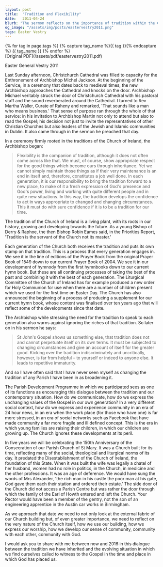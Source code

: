 ```yaml
---
layout: post
title:  "Tradition and Flexibility"
date:   2011-04-24
blurb: "The sermon reflects on the importance of tradition within the Church of Ireland, emphasizing the need for flexibility to adapt to changing times. It discusses the balance between respecting inherited traditions and broadening them to remain relevant. The sermon also highlights the Church's efforts to engage with contemporary issues and maintain its relevance in modern society."
og_image: "/assets/img/posts/eastervestry2011.png"
tags: Easter Vestry
---    
```

<div class="tag-pills">
  {% for tag in page.tags %}
    {% capture tag_name %}{{ tag }}{% endcapture %}
    <a href="{{ site.baseurl }}/tag/{{ tag_name | slugify }}" class="tag-pill">{{ tag_name }}</a>
  {% endfor %}
</div>
[Original PDF](/assets/pdf/eastervestry2011.pdf)

Easter General Vestry 2011

Last Sunday afternoon, Christchurch Cathedral was filled to capacity for the Enthronement of Archbishop Michel Jackson. At the beginning of the Service, in a ceremony that dates back to medieval times, the new Archbishop approaches the Cathedral and knocks on the door. Archbishop Michael veritably struck the door of Christchurch Cathedral with his pastoral staff and the sound reverberated around the Cathedral. I turned to Rev Martha Waller, Curate of Raheny and remarked, 'That sounds like a man who means business.' That sense of purpose ran through the whole of that service: in his invitation to Archbishop Martin not only to attend but also to read the Gospel; his decision not just to invite the representatives of other Christian Churches but also leaders of the Jewish and Islamic communities in Dublin. It also came through in the sermon he preached that day.

In a ceremony firmly rooted in the traditions of the Church of Ireland, the Archbishop began:

> Flexibility is the companion of tradition, although it does not often come across like that. We must, of course, show appropriate respect for the good things which become ours through inheritance. Yet we cannot simply maintain those things as if their very maintenance is an end in itself and, therefore, constitutes a job well done. In each generation, it is our responsibility to bring the tradition forward to a new place, to make of it a fresh expression of God's presence and God's power, living and working with quite different people and in quite new situations. In this way, the tradition develops the confidence to act in ways appropriate to changed and changing circumstances. This it must do with sure confidence if it is to be a tradition for our time.

The tradition of the Church of Ireland is a living plant, with its roots in our history, growing and developing towards the future. As a young Bishop of Derry & Raphoe, the then Bishop Robin Eames said, in the Priorities Report, 'Tradition is the servant of the Church not its master.'

Each generation of the Church both receives the tradition and puts its own stamp on that tradition. This is a process that every generation engages in. We see it in the line of editions of the Prayer Book from the original Prayer Book of 1549 down to our current Prayer Book of 2004. We see it in our development of hymnody from the first hymnbooks down to our current hymn book. But these are all continuing processes of taking the best of the past and combining it with the best of each generation. The Liturgical Committee of the Church of Ireland has for example produced a new order for Holy Communion for use when there are a number of children present which we used for the first time on Easter Day. The Church has also announced the beginning of a process of producing a supplement for our current hymn book, whose content was finalised over ten years ago that will reflect some of the developments since that date.

The Archbishop while stressing the need for the tradition to speak to each generation also warns against ignoring the riches of that tradition. So later on in his sermon he says:

> St John's Gospel shows us something else, that tradition does not and cannot perpetuate itself on its own terms. It must be subjected to changing circumstances and give an account of itself for the greater good. Kicking over the tradition indiscriminately and uncritically, however, is far from helpful – to yourself or indeed to anyone else. It leads to repetitive immaturity.

And so I have often said that I have never seen myself as changing the tradition of any Parish I have been in as broadening it.

The Parish Development Programme in which we participated sees as one of its functions as encouraging this dialogue between the tradition and our contemporary situation. How do we communicate, how do we express the unchanging values of the Gospel in our own generation? In a very different social context, how do we express and experience community in an era of 24 hour news, in an era when the work place (for those who have one) is far more stressed, in an era of social networks such as Facebook that have made community a far more fragile and ill defined concept. This is the era in which young families are raising their children, in which our children are growing up. The Church ignores these developments at its peril.

In five years we will be celebrating the 150th Anniversary of the Consecration of our Parish Church of St Mary. It was a Church built for its time, reflecting many of the social, theological and liturgical norms of its day. It predated the Disestablishment of the Church of Ireland, the foundation of this State. When it was built the wife was legally a chatel of her husband, women had no role in politics, in the Church, in medicine and the other professions. It was an age of deference. We would have sung the words of Mrs Alexander, 'the rich man in his castle the poor man at his gate, God gave them each their station and ordered their estate.' The side door of the Church did not access a Parish Centre but was rather the door through which the family of the Earl of Howth entered and left the Church. Your Rector would have been a member of the gentry, not the son of an engineering apprentice in the Austin car works in Birmingham.

As we approach that date we need to not only look at the external fabric of our Church building but, of even greater importance, we need to reflect on the very nature of the Church itself, how we use our building, how we express our worship, how we develop our sense of community, community with each other, community with God.

I would ask you to share with me between now and 2016 in this dialogue between the tradition we have inherited and the evolving situation in which we find ourselves called to witness to the Gospel in the time and place in which God has placed us.
